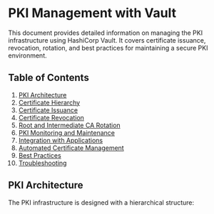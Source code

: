 # PKI Management with Vault

This document provides detailed information on managing the PKI infrastructure using HashiCorp Vault. It covers certificate issuance, revocation, rotation, and best practices for maintaining a secure PKI environment.

## Table of Contents

1. [PKI Architecture](#pki-architecture)
2. [Certificate Hierarchy](#certificate-hierarchy)
3. [Certificate Issuance](#certificate-issuance)
4. [Certificate Revocation](#certificate-revocation)
5. [Root and Intermediate CA Rotation](#root-and-intermediate-ca-rotation)
6. [PKI Monitoring and Maintenance](#pki-monitoring-and-maintenance)
7. [Integration with Applications](#integration-with-applications)
8. [Automated Certificate Management](#automated-certificate-management)
9. [Best Practices](#best-practices)
10. [Troubleshooting](#troubleshooting)

## PKI Architecture

The PKI infrastructure is designed with a hierarchical structure:

